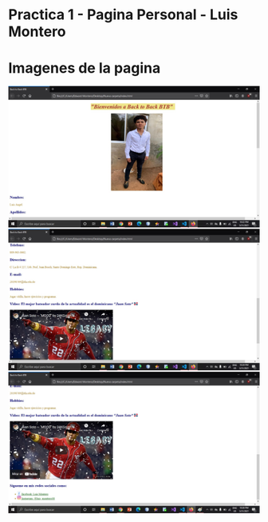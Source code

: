# Practica 1 - Pagina Personal - Luis Montero
# Imagenes de la pagina 
![Getting Started](img/imagen.jpg)
![Getting Started](img/imagen2.jpg)
![Getting Started](img/imagen3.jpg)